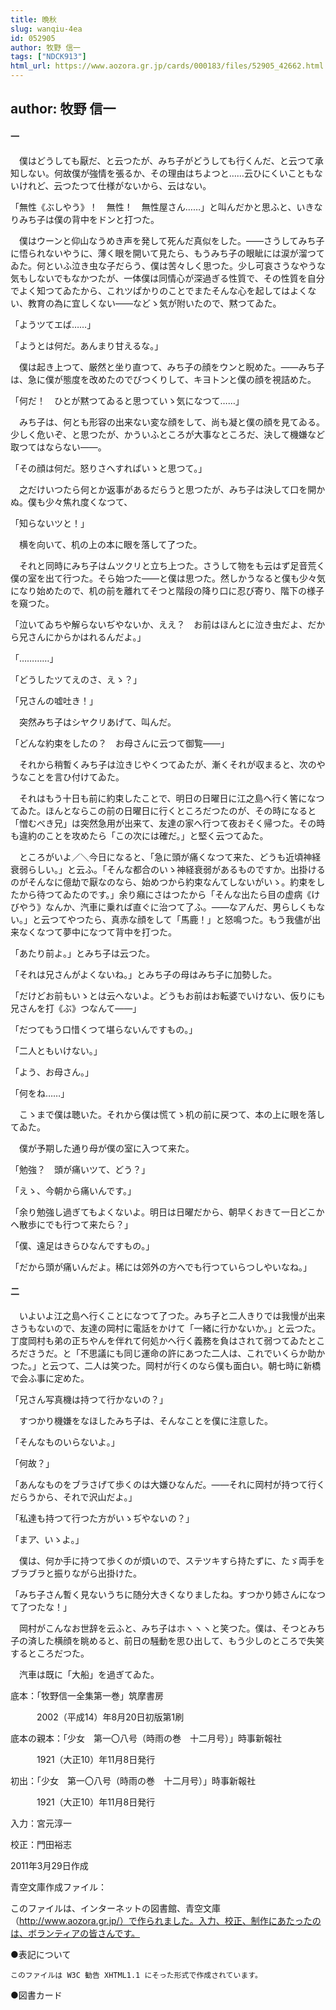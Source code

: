 ```yaml
---
title: 晩秋
slug: wanqiu-4ea
id: 052905
author: 牧野 信一
tags: ["NDCK913"]
html_url: https://www.aozora.gr.jp/cards/000183/files/52905_42662.html
---
```


## author: 牧野 信一

#### 一




　僕はどうしても厭だ、と云つたが、みち子がどうしても行くんだ、と云つて承知しない。何故僕が強情を張るか、その理由はちよつと……云ひにくいこともないけれど、云つたつて仕様がないから、云はない。

「無性《ぶしやう》！　無性！　無性屋さん……」と叫んだかと思ふと、いきなりみち子は僕の背中をドンと打つた。

　僕はウーンと仰山なうめき声を発して死んだ真似をした。――さうしてみち子に悟られないやうに、薄く眼を開いて見たら、もうみち子の眼眦には涙が溜つてゐた。何といふ泣き虫な子だらう、僕は苦々しく思つた。少し可哀さうなやうな気もしないでもなかつたが、一体僕は同情心が深過ぎる性質で、その性質を自分でよく知つてゐたから、これツぱかりのことでまたそんな心を起してはよくない、教育の為に宜しくない――などゝ気が附いたので、黙つてゐた。

「ようツてエば……」

「ようとは何だ。あんまり甘えるな。」

　僕は起き上つて、厳然と坐り直つて、みち子の顔をウンと睨めた。――みち子は、急に僕が態度を改めたのでびつくりして、キヨトンと僕の顔を視詰めた。

「何だ！　ひとが黙つてゐると思つていゝ気になつて……」

　みち子は、何とも形容の出来ない変な顔をして、尚も凝と僕の顔を見てゐる。少しく危いぞ、と思つたが、かういふところが大事なところだ、決して機嫌など取つてはならない――。

「その顔は何だ。怒りさへすればいゝと思つて。」

　之だけいつたら何とか返事があるだらうと思つたが、みち子は決して口を開かぬ。僕も少々焦れ度くなつて、

「知らないツと！」

　横を向いて、机の上の本に眼を落して了つた。

　それと同時にみち子はムツクリと立ち上つた。さうして物をも云はず足音荒く僕の室を出て行つた。そら始つた――と僕は思つた。然しかうなると僕も少々気になり始めたので、机の前を離れてそつと階段の降り口に忍び寄り、階下の様子を窺つた。

「泣いてゐちや解らないぢやないか、ええ？　お前はほんとに泣き虫だよ、だから兄さんにからかはれるんだよ。」

「…………」

「どうしたツてえのさ、えゝ？」

「兄さんの嘘吐き！」

　突然みち子はシヤクリあげて、叫んだ。

「どんな約束をしたの？　お母さんに云つて御覧――」

　それから稍暫くみち子は泣きじやくつてゐたが、漸くそれが収まると、次のやうなことを言ひ付けてゐた。

　それはもう十日も前に約束したことで、明日の日曜日に江之島へ行く筈になつてゐた。ほんとならこの前の日曜日に行くところだつたのが、その時になると「憎むべき兄」は突然急用が出来て、友達の家へ行つて夜おそく帰つた。その時も違約のことを攻めたら「この次には確だ。」と堅く云つてゐた。

　ところがいよ／＼今日になると、「急に頭が痛くなつて来た、どうも近頃神経衰弱らしい。」と云ふ。「そんな都合のいゝ神経衰弱があるものですか。出掛けるのがそんなに億劫で厭なのなら、始めつから約束なんてしないがいゝ。約束をしたから待つてゐたのです。」余り癪にさはつたから「そんな出たら目の虚病《けびやう》なんか、汽車に乗れば直ぐに治つて了ふ。――なアんだ、男らしくもない。」と云つてやつたら、真赤な顔をして「馬鹿！」と怒鳴つた。もう我儘が出来なくなつて夢中になつて背中を打つた。

「あたり前よ。」とみち子は云つた。

「それは兄さんがよくないね。」とみち子の母はみち子に加勢した。

「だけどお前もいゝとは云へないよ。どうもお前はお転婆でいけない、仮りにも兄さんを打《ぶ》つなんて――」

「だつてもう口惜くつて堪らないんですもの。」

「二人ともいけない。」

「よう、お母さん。」

「何をね……」

　こゝまで僕は聴いた。それから僕は慌てゝ机の前に戻つて、本の上に眼を落してゐた。

　僕が予期した通り母が僕の室に入つて来た。

「勉強？　頭が痛いツて、どう？」

「えゝ、今朝から痛いんです。」

「余り勉強し過ぎてもよくないよ。明日は日曜だから、朝早くおきて一日どこかへ散歩にでも行つて来たら？」

「僕、遠足はきらひなんですもの。」

「だから頭が痛いんだよ。稀には郊外の方へでも行つていらつしやいなね。」



#### 二




　いよいよ江之島へ行くことになつて了つた。みち子と二人きりでは我慢が出来さうもないので、友達の岡村に電話をかけて「一緒に行かないか。」と云つた。丁度岡村も弟の正ちやんを伴れて何処かへ行く義務を負はされて弱つてゐたところださうだ。と「不思議にも同じ運命の許にあつた二人は、これでいくらか助かつた。」と云つて、二人は笑つた。岡村が行くのなら僕も面白い。朝七時に新橋で会ふ事に定めた。

「兄さん写真機は持つて行かないの？」

　すつかり機嫌をなほしたみち子は、そんなことを僕に注意した。

「そんなものいらないよ。」

「何故？」

「あんなものをブラさげて歩くのは大嫌ひなんだ。――それに岡村が持つて行くだらうから、それで沢山だよ。」

「私達も持つて行つた方がいゝぢやないの？」

「まア、いゝよ。」

　僕は、何か手に持つて歩くのが煩いので、ステツキすら持たずに、たゞ両手をブラブラと振りながら出掛けた。

「みち子さん暫く見ないうちに随分大きくなりましたね。すつかり姉さんになつて了つたな！」

　岡村がこんなお世辞を云ふと、みち子はホヽヽヽと笑つた。僕は、そつとみち子の済した横顔を眺めると、前日の騒動を思ひ出して、もう少しのところで失笑するところだつた。

　汽車は既に「大船」を過ぎてゐた。













底本：「牧野信一全集第一巻」筑摩書房

　　　2002（平成14）年8月20日初版第1刷

底本の親本：「少女　第一〇八号（時雨の巻　十二月号）」時事新報社

　　　1921（大正10）年11月8日発行

初出：「少女　第一〇八号（時雨の巻　十二月号）」時事新報社

　　　1921（大正10）年11月8日発行

入力：宮元淳一

校正：門田裕志

2011年3月29日作成

青空文庫作成ファイル：

このファイルは、インターネットの図書館、青空文庫（http://www.aozora.gr.jp/）で作られました。入力、校正、制作にあたったのは、ボランティアの皆さんです。











●表記について


	このファイルは W3C 勧告 XHTML1.1 にそった形式で作成されています。







●図書カード
